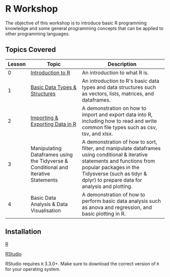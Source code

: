 # R Workshop

The objective of this workshop is to introduce basic R programming knowledge and some general programming concepts that can be applied to other programming languages.

## Topics Covered

| Lesson | Topic | Description | 
|----------|----------|----------|
| 0 | [Introduction to R](https://github.com/donishadsmith/FIU-DEI-R-Workshop/blob/main/Lesson%200%20-%20Introduction%20to%20R.md) | An introduction to what R is. | minutes|
| 1 | [Basic Data Types & Structures](https://github.com/donishadsmith/FIU-DEI-R-Workshop/blob/main/Lesson%201%20-%20%20Basic%20Data%20Types%20%26%20Structures.md) | An introduction to R's basic data types and data structures such as vectors, lists, matrices, and dataframes. | 
| 2 | [Importing & Exporting Data in R](https://github.com/donishadsmith/FIU-DEI-R-Workshop/blob/main/Lesson%202%20-%20Importing%20&%20Exporting%20Data%20in%20R.md) | A demonstration on how to import and export data into R, including how to read and write common file types such as csv, tsv, and xlsx.| 
| 3 | Manipulating Dataframes using the Tidyverse & Conditional and Iterative Statements | A demonstration of how to sort, filter, and manipulate dataframes using conditional & iterative statements and functions from popular packages in the Tidysverse (such as tidyr & dplyr) to prepare data for analysis and plotting. | 
| 4 | Basic Data Analysis & Data Visualisation | A demonstration of how to perform basic data analysis such as anova and regression, and basic plotting in R. |

## Installation
[R](https://cran.rstudio.com/)

[RStudio](https://posit.co/download/rstudio-desktop/)

RStudio requires `R` 3.3.0+. Make sure to download the correct version of `R` for your operating system.

